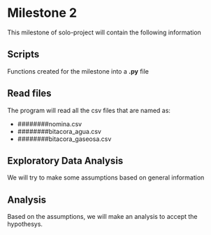 # Milestone 2
This milestone of solo-project will contain the following information

## Scripts
Functions created for the milestone into a **.py** file

## Read files
The program will read all the csv files that are named as:
- ########nomina.csv
- ########bitacora_agua.csv
- ########bitacora_gaseosa.csv

## Exploratory Data Analysis
We will try to make some assumptions based on general information

## Analysis
Based on the assumptions, we will make an analysis to accept the hypothesys.

